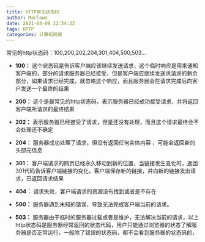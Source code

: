 ```yaml
---
title: HTTP常见状态码
author: Marlowe
date: 2021-04-09 22:54:22
tags: HTTP
categories: 计算机网络
---
```

常见的http状态码：100,200,202,204,301,404,500,503...
<!--more-->

* **100：** 这个状态码是告诉客户端应该继续发送请求，这个临时响应是用来通知客户端的，部分的请求服务器已经接受，但是客户端应继续发送求请求的剩余部分，如果请求已经完成，就忽略这个响应，而且服务器会在请求完成后向客户发送一个最终的结果

* **200：** 这个是最常见的http状态码，表示服务器已经成功接受请求，并将返回客户端所请求的最终结果

* **202：** 表示服务器已经接受了请求，但是还没有处理，而且这个请求最终会不会处理还不确定

* **204：** 服务器成功处理了请求，但没有返回任何实体内容 ，可能会返回新的头部元信息

* **301：** 客户端请求的网页已经永久移动到新的位置，当链接发生变化时，返回301代码告诉客户端链接的变化，客户端保存新的链接，并向新的链接发出请求，已返回请求结果

* **404：** 请求失败，客户端请求的资源没有找到或者是不存在

* **500：** 服务器遇到未知的错误，导致无法完成客户端当前的请求。

* **503：** 服务器由于临时的服务器过载或者是维护，无法解决当前的请求，以上http状态码是服务器经常返回的状态代码，用户只能通过浏览器的状态了解服务器是否正常运行，一般除了错误的状态码，都不会看到服务器的状态码的，

